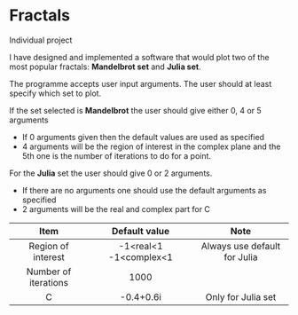 # Fractals
Individual project

I have designed and implemented a software that would plot two of the most popular fractals: **Mandelbrot set** and **Julia set**.

The programme accepts user input arguments.
The user should at least specify which set to plot.

If the set selected is **Mandelbrot** the user should give either 0, 4 or 5 arguments
  - If 0 arguments given then the default values are used as specified
  - 4 arguments will be the region of interest in the complex plane and the 5th one is the number of iterations to do for a point.

For the **Julia** set the user should give 0 or 2 arguments. 
  - If there are no arguments one should use the default arguments as specified
  - 2 arguments will be the real and complex part for C

|Item        |Default value   |Note   |
|:---:       |:---:           |:---:  |
|Region of interest|-1<real<1   -1<complex<1 |Always use default for Julia|
|Number of iterations|1000|           |
|C           |-0.4+0.6i       |Only for Julia set|


